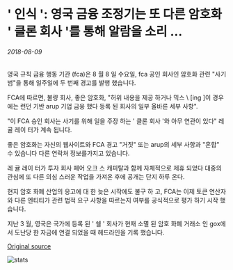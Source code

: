 # ' 인식 ': 영국 금융 조정기는 또 다른 암호화 ' 클론 회사 '를 통해 알람을 소리 ...

###### 2018-08-09

영국 규칙 금융 행동 기관 (fca)은 8 월 8 일 수요일, fca 공인 회사인 암호화 관련 "사기 범"을 통해 일주일에 두 번째 경고를 발행 했습니다.

FCA에 따르면, 불량 회사, 좋은 암호화, "허위 내용을 제공 하거나 믹스 \ [ing \]이 경우에는 런던 기반 arup 기업 금융 했다 등록 된 회사의 일부 올바른 세부 사항".

"이 FCA 승인 회사는 사기를 위해 일을 주장 하는 ' 클론 회사 '와 아무 연관이 있다" 레 귤 레이 터가 계속 됩니다.

좋은 암호화는 자신의 웹사이트와 FCA 경고 "거짓" 또는 arup의 세부 사항과 "혼합" 수 있습니다 다른 연락처 정보를가지고 있습니다.

레 귤 레이 터가 투자 회사 페어 오크 스 캐피탈과 함께 자체적으로 제휴 되었다 대중의 관심에 또 다른 의심 스러운 작업을 가져온 후에 공개는 단지 하루 온다.

현지 암호 화폐 산업의 응고에 대 한 늦은 시작에도 불구 하 고, FCA는 이제 토큰 연산자와 다른 엔티티가 관련 법적 요구 사항을 따르는지 여부를 공식적으로 평가 하기 시작 했습니다.

지난 3 월, 영국은 국가에 등록 된 ' 쉘 ' 회사가 현재 소멸 된 암호 화폐 거래소 인 gox에서 도난당 한 자금에 연결 되었을 때 헤드라인을 기록 했습니다.

[Original source](https://cointelegraph.com/news/be-aware-uk-financial-regulator-sounds-alarm-over-yet-another-crypto-clone-firm)

![stats](https://c.statcounter.com/11760860/0/a89fa40b/1/ "stats")